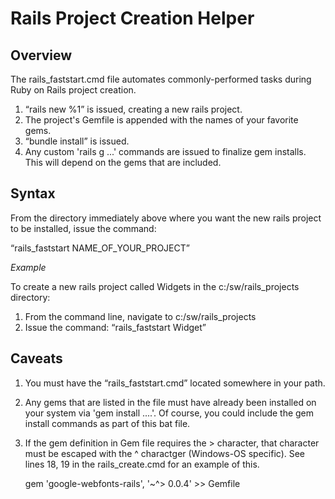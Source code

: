 # Rails Project Creation Helper

## Overview

The rails_faststart.cmd file automates commonly-performed tasks during Ruby on Rails project creation.<br>

1. <q>rails new %1</q> is issued, creating a new rails project.<br>
2. The project's Gemfile is appended with the names of your favorite gems.<br>
3. <q>bundle install</q> is issued.<br>
4. Any custom 'rails g ...' commands are issued to finalize gem installs. This will depend on the gems
that are included.<br>

## Syntax

From the directory immediately above where you want the new rails project to be installed,
issue the command: <br>

<q>rails_faststart NAME_OF_YOUR_PROJECT</q>

*Example*

To create a new rails project called Widgets in the c:/sw/rails_projects directory:<br>
1. From the command line, navigate to c:/sw/rails_projects<br>
2. Issue the command: <q>rails_faststart Widget</q><br>

## Caveats

1. You must have the <q>rails_faststart.cmd</q> located somewhere in your path.<br>
2. Any gems that are listed in the file must have already been installed on your system via 'gem install ....'. Of course, you could include the gem install commands as part of this bat file.
3. If the gem definition in Gem file requires the > character, that character must be escaped with the ^ charactger (Windows-OS specific). See lines 18, 19 in the rails_create.cmd for an example of this.<br>

    gem 'google-webfonts-rails', '~^> 0.0.4' >> Gemfile   
